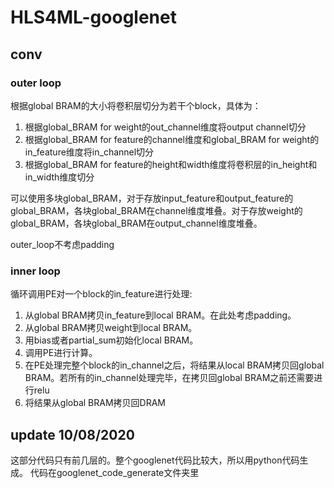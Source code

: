 # HLS4ML-googlenet
## conv
### outer loop
根据global BRAM的大小将卷积层切分为若干个block，具体为：
1. 根据global_BRAM for weight的out_channel维度将output channel切分
2. 根据global_BRAM for feature的channel维度和global_BRAM for weight的in_feature维度将in_channel切分
3. 根据global_BRAM for feature的height和width维度将卷积层的in_height和in_width维度切分

可以使用多块global_BRAM，对于存放input_feature和output_feature的global_BRAM，各块global_BRAM在channel维度堆叠。对于存放weight的global_BRAM，各块global_BRAM在output_channel维度堆叠。

outer_loop不考虑padding

### inner loop
循环调用PE对一个block的in_feature进行处理:
1. 从global BRAM拷贝in_feature到local BRAM。在此处考虑padding。
2. 从global BRAM拷贝weight到local BRAM。
3. 用bias或者partial_sum初始化local BRAM。
4. 调用PE进行计算。
5. 在PE处理完整个block的in_channel之后，将结果从local BRAM拷贝回global BRAM。若所有的in_channel处理完毕，在拷贝回global BRAM之前还需要进行relu
6. 将结果从global BRAM拷贝回DRAM

## update 10/08/2020
这部分代码只有前几层的。整个googlenet代码比较大，所以用python代码生成。
代码在googlenet_code_generate文件夹里